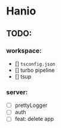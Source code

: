 # Hanio

## TODO:

### workspace:

- [] `tsconfig.json`
- [] turbo pipeline
- [] tsup

### server:

- [ ] prettyLogger
- [ ] auth
- [ ] feat: delete app
